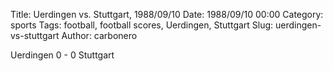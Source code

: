 Title: Uerdingen vs. Stuttgart, 1988/09/10
Date: 1988/09/10 00:00
Category: sports
Tags: football, football scores, Uerdingen, Stuttgart
Slug: uerdingen-vs-stuttgart
Author: carbonero


Uerdingen 0 - 0 Stuttgart
